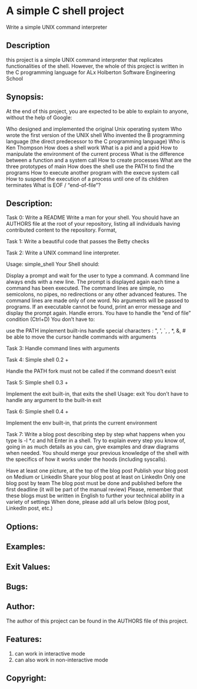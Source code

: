 # A simple C shell project
Write a simple UNIX command interpreter
## Description
this project is a simple UNIX command interpreter that replicates functionalities of the shell. However, the whole of this project is written in the C programming language for ALx Holberton Software Engineering School

## Synopsis:
At the end of this project, you are expected to be able to explain to anyone, without the help of Google:

Who designed and implemented the original Unix operating system
Who wrote the first version of the UNIX shell
Who invented the B programming language (the direct predecessor to the C programming language)
Who is Ken Thompson
How does a shell work
What is a pid and a ppid
How to manipulate the environment of the current process
What is the difference between a function and a system call
How to create processes
What are the three prototypes of main
How does the shell use the PATH to find the programs
How to execute another program with the execve system call
How to suspend the execution of a process until one of its children terminates
What is EOF / “end-of-file”?

## Description:
Task 0:
Write a README
Write a man for your shell.
You should have an AUTHORS file at the root of your repository, listing all individuals having contributed content to the repository. Format,

Task 1:
Write a beautiful code that passes the Betty checks

Task 2:
Write a UNIX command line interpreter.

Usage: simple_shell
Your Shell should:

Display a prompt and wait for the user to type a command. A command line always ends with a new line.
The prompt is displayed again each time a command has been executed.
The command lines are simple, no semicolons, no pipes, no redirections or any other advanced features.
The command lines are made only of one word. No arguments will be passed to programs.
If an executable cannot be found, print an error message and display the prompt again.
Handle errors.
You have to handle the “end of file” condition (Ctrl+D)
You don’t have to:

use the PATH
implement built-ins
handle special characters : ", ', `, \, *, &, #
be able to move the cursor
handle commands with arguments

Task 3:
Handle command lines with arguments

Task 4:
Simple shell 0.2 +

Handle the PATH
fork must not be called if the command doesn’t exist

Task 5:
Simple shell 0.3 +

Implement the exit built-in, that exits the shell
Usage: exit
You don’t have to handle any argument to the built-in exit

Task 6:
Simple shell 0.4 +

Implement the env built-in, that prints the current environment

Task 7:
Write a blog post describing step by step what happens when you type ls -l *.c and hit Enter in a shell. Try to explain every step you know of, going in as much details as you can, give examples and draw diagrams when needed. You should merge your previous knowledge of the shell with the specifics of how it works under the hoods (including syscalls).

Have at least one picture, at the top of the blog post
Publish your blog post on Medium or LinkedIn
Share your blog post at least on LinkedIn
Only one blog post by team
The blog post must be done and published before the first deadline (it will be part of the manual review)
Please, remember that these blogs must be written in English to further your technical ability in a variety of settings
When done, please add all urls below (blog post, LinkedIn post, etc.)

## Options:

## Examples:

## Exit Values:

## Bugs:

## Author:
The author of this project can be found in the AUTHORS file of this project.

## Features:
 1. can work in interactive mode
 2. can also work in non-interactive mode

## Copyright:
